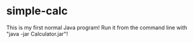 # simple-calc
This is my first normal Java program!
Run it from the command line with "java -jar Calculator.jar"!
